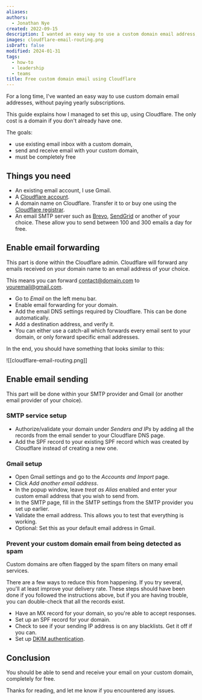 ```yaml
---
aliases: 
authors:
  - Jonathan Nye
created: 2022-09-15
description: I wanted an easy way to use a custom domain email address, without paying yearly subscriptions. This guide explains the steps required to do so.
images: cloudflare-email-routing.png
isDraft: false
modified: 2024-01-31
tags:
  - how-to
  - leadership
  - teams
title: Free custom domain email using Cloudflare
---
```


For a long time, I've wanted an easy way to use custom domain email addresses, without paying yearly subscriptions.

This guide explains how I managed to set this up, using Cloudflare. The only cost is a domain if you don't already have one.

The goals:

- use existing email inbox with a custom domain,
- send and receive email with your custom domain,
- must be completely free

## Things you need

- An existing email account, I use Gmail.
- A [Cloudflare account](https://www.cloudflare.com/).
- A domain name on Cloudflare. Transfer it to or buy one using the [Cloudflare registrar](https://www.cloudflare.com/products/registrar/).
- An email SMTP server such as [Brevo](https://www.brevo.com/), [SendGrid](https://sendgrid.com/) or another of your choice. These allow you to send between 100 and 300 emails a day for free.

## Enable email forwarding

This part is done within the Cloudflare admin.
Cloudflare will forward any emails received on your domain name to an email address of your choice.

This means you can forward contact@domain.com to youremail@gmail.com.

- Go to _Email_ on the left menu bar.
- Enable email forwarding for your domain.
- Add the email DNS settings required by Cloudflare. This can be done automatically.
- Add a destination address, and verify it.
- You can either use a catch-all which forwards every email sent to your domain, or only forward specific email addresses.

In the end, you should have something that looks similar to this:

![[cloudflare-email-routing.png]]

## Enable email sending

This part will be done within your SMTP provider and Gmail (or another email provider of your choice).

### SMTP service setup

- Authorize/validate your domain under *Senders and IPs* by adding all the records from the email sender to your Cloudflare DNS page.
- Add the SPF record to your existing SPF record which was created by Cloudflare instead of creating a new one.

### Gmail setup

- Open Gmail settings and go to the _Accounts and Import_ page.
- Click _Add another email address_.
- In the popup window, leave _treat as Alias_ enabled and enter your custom email address that you wish to send from.
- In the SMTP page, fill in the SMTP settings from the SMTP provider you set up earlier.
- Validate the email address. This allows you to test that everything is working.
- Optional: Set this as your default email address in Gmail.

### Prevent your custom domain email from being detected as spam

Custom domains are often flagged by the spam filters on many email services.

There are a few ways to reduce this from happening.
If you try several, you'll at least improve your delivery rate.
These steps should have been done if you followed the instructions above, but if you are having trouble, you can double-check that all the records exist.

- Have an MX record for your domain, so you're able to accept responses.
- Set up an SPF record for your domain.
- Check to see if your sending IP address is on any blacklists. Get it off if you can.
- Set up [DKIM authentication](http://dkim.org/).

## Conclusion

You should be able to send and receive your email on your custom domain, completely for free.

Thanks for reading, and let me know if you encountered any issues.
